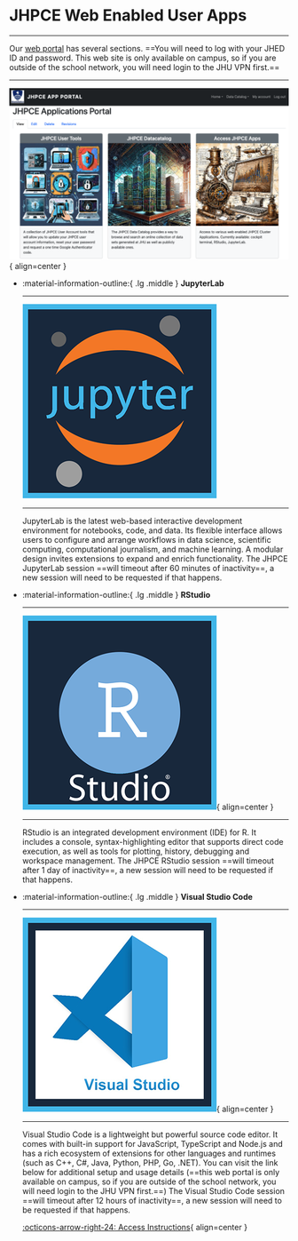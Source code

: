 # JHPCE Web Enabled User Apps
---

Our [web portal](https://jhpce-app02.jhsph.edu/) has several sections. ==You will need to log with your JHED ID and password. This web site is only available on campus, so if you are outside of the school network, you will need login to the JHU VPN first.==

---

[![cluster logo](../portal/images/web_portal.png)](https://jhpce-app02.jhsph.edu){ align=center }

<div class="grid cards" markdown>
  
-   :material-information-outline:{ .lg .middle } __JupyterLab__

    ---
  
    ![cluster logo](../portal/images/jhpce_jupyter.png)

    ---

    JupyterLab is the latest web-based interactive development environment for notebooks, code, and data. Its flexible interface allows users to configure and arrange workflows in data science, scientific computing, computational journalism, and machine learning. A modular design invites extensions to expand and enrich functionality. The JHPCE JupyterLab session ==will timeout after 60 minutes of inactivity==, a new session will need to be requested if that happens.

-   :material-information-outline:{ .lg .middle } __RStudio__

    ---

    ![cluster logo](../portal/images/jhpce_R_studio.png){ align=center }
    
    ---

    RStudio is an integrated development environment (IDE) for R. It includes a console, syntax-highlighting editor that supports direct code execution, as well as tools for plotting, history, debugging and workspace management. The JHPCE RStudio session ==will timeout after 1 day of inactivity==, a new session will need to be requested if that happens.

-   :material-information-outline:{ .lg .middle } __Visual Studio Code__

    ---

    [![cluster logo](../portal/images/jhpce_Visual_studio.png)](https://jhpce-app02.jhsph.edu/vstudio-instructions){ align=center }
    
    ---

    Visual Studio Code is a lightweight but powerful source code editor. It comes with built-in support for JavaScript, TypeScript and Node.js and has a rich ecosystem of extensions for other languages and runtimes (such as C++, C#, Java, Python, PHP, Go, .NET). You can visit the link below for additional setup and usage details (==this web portal is only available on campus, so if you are outside of the school network, you will need login to the JHU VPN first.==) The Visual Studio Code session ==will timeout after 12 hours of inactivity==, a new session will need to be requested if that happens.

    [:octicons-arrow-right-24: Access Instructions](https://jhpce-app02.jhsph.edu/vstudio-instructions){ align=center }
  
</div>


